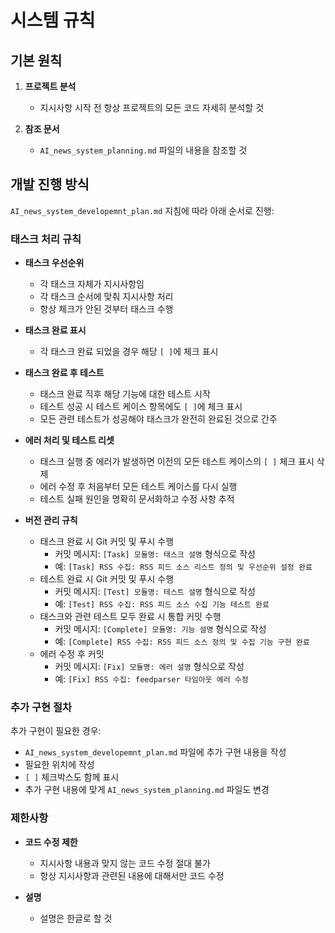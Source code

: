 # 시스템 규칙

## 기본 원칙

1. **프로젝트 분석**
   - 지시사항 시작 전 항상 프로젝트의 모든 코드 자세히 분석할 것

2. **참조 문서**
   - `AI_news_system_planning.md` 파일의 내용을 참조할 것

## 개발 진행 방식

`AI_news_system_developemnt_plan.md` 지침에 따라 아래 순서로 진행:

### 태스크 처리 규칙

- **태스크 우선순위**
  - 각 태스크 자체가 지시사항임
  - 각 태스크 순서에 맞춰 지시사항 처리
  - 항상 체크가 안된 것부터 태스크 수행

- **태스크 완료 표시**
  - 각 태스크 완료 되었을 경우 해당 `[ ]`에 체크 표시

- **태스크 완료 후 테스트**
  - 태스크 완료 직후 해당 기능에 대한 테스트 시작
  - 테스트 성공 시 테스트 케이스 항목에도 `[ ]`에 체크 표시
  - 모든 관련 테스트가 성공해야 태스크가 완전히 완료된 것으로 간주

- **에러 처리 및 테스트 리셋**
  - 태스크 실행 중 에러가 발생하면 이전의 모든 테스트 케이스의 `[ ]` 체크 표시 삭제
  - 에러 수정 후 처음부터 모든 테스트 케이스를 다시 실행
  - 테스트 실패 원인을 명확히 문서화하고 수정 사항 추적

- **버전 관리 규칙**
  - 태스크 완료 시 Git 커밋 및 푸시 수행
    - 커밋 메시지: `[Task] 모듈명: 태스크 설명` 형식으로 작성
    - 예: `[Task] RSS 수집: RSS 피드 소스 리스트 정의 및 우선순위 설정 완료`
  - 테스트 완료 시 Git 커밋 및 푸시 수행
    - 커밋 메시지: `[Test] 모듈명: 테스트 설명` 형식으로 작성
    - 예: `[Test] RSS 수집: RSS 피드 소스 수집 기능 테스트 완료`
  - 태스크와 관련 테스트 모두 완료 시 통합 커밋 수행
    - 커밋 메시지: `[Complete] 모듈명: 기능 설명` 형식으로 작성
    - 예: `[Complete] RSS 수집: RSS 피드 소스 정의 및 수집 기능 구현 완료`
  - 에러 수정 후 커밋
    - 커밋 메시지: `[Fix] 모듈명: 에러 설명` 형식으로 작성
    - 예: `[Fix] RSS 수집: feedparser 타임아웃 에러 수정`

### 추가 구현 절차

추가 구현이 필요한 경우:
- `AI_news_system_developemnt_plan.md` 파일에 추가 구현 내용을 작성
- 필요한 위치에 작성
- `[ ]` 체크박스도 함께 표시
- 추가 구현 내용에 맞게 `AI_news_system_planning.md` 파일도 변경

### 제한사항

- **코드 수정 제한**
  - 지시사항 내용과 맞지 않는 코드 수정 절대 불가
  - 항상 지시사항과 관련된 내용에 대해서만 코드 수정

- **설명**
  - 설명은 한글로 할 것 